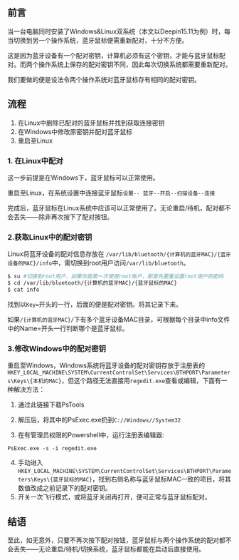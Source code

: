 
## 前言

当一台电脑同时安装了Windows&Linux双系统（本文以Deepin15.11为例）时，每当切换到另一个操作系统，蓝牙鼠标便需重新配对，十分不方便。

这是因为蓝牙设备有一个配对密钥，计算机必须有这个密钥，才能与蓝牙鼠标配对。而两个操作系统上保存的配对密钥不同，因此每次切换系统都需要重新配对。

我们要做的便是设法令两个操作系统对蓝牙鼠标存有相同的配对密钥。

## 流程

1.  在Linux中删除已配对的蓝牙鼠标并找到获取连接密钥
2.  在Windows中修改原密钥并配对蓝牙鼠标
3.  重启至Linux

### 1. 在Linux中配对

这一步前提是在Windows下，蓝牙鼠标可以正常使用。

重启至Linux，在系统设置中连接蓝牙鼠标`设置-- 蓝牙--开启--扫描设备--连接`

完成后，蓝牙鼠标在Linux系统中应该可以正常使用了。无论重启/待机，配对都不会丢失——除非再次按下了配对按钮。

### 2.获取Linux中的配对密钥

Linux将蓝牙设备的配对信息存放在 `/var/lib/bluetooth/{计算机的蓝牙MAC}/{蓝牙设备的MAC}/info`中，需切换到root用户访问`/var/lib/bluetooth`。

```sh
$ su #切换到root用户，如果你是第一次使用root账户，那首先要重设置root用户的密码
$ cd /var/lib/bluetooth/{计算机的蓝牙MAC}/{蓝牙鼠标的MAC}
$ cat info
```

找到以`Key=`开头的一行，后面的便是配对密钥。将其记录下来。

如果`/{计算机的蓝牙MAC}/`下有多个蓝牙设备MAC目录，可根据每个目录中info文件中的Name=开头一行判断哪个是蓝牙鼠标。

### 3.修改Windows中的配对密钥

重启至Windows，Windows系统将蓝牙设备的配对密钥存放于注册表的`HKEY_LOCAL_MACHINE\SYSTEM\CurrentControlSet\Services\BTHPORT\Parameters\Keys\{本机的MAC}`，但这个路径无法直接用`regedit.exe`查看或编辑，下面有一种解决方法：

1.  通过此链接下载PsTools
    
2.  解压后，将其中的PsExec.exe扔到`C://Windows//System32`
    
3.  在有管理员权限的Powershell中，运行注册表编辑器:

```fallback
PsExec.exe -s -i regedit.exe
```

4.  手动进入`HKEY_LOCAL_MACHINE\SYSTEM\CurrentControlSet\Services\BTHPORT\Parameters\Keys\{蓝牙鼠标的MAC}`，找到右侧名称与蓝牙鼠标MAC一致的项目，将其数值改成之前记录下的配对密钥。
5.  开关一次飞行模式，或将蓝牙关闭再打开，便可正常与蓝牙鼠标配对。

## 结语

至此，如无意外，只要不再次按下配对按钮，蓝牙鼠标与两个操作系统的配对都不会丢失——无论重启/待机/切换系统，蓝牙鼠标都能在启动后直接使用。